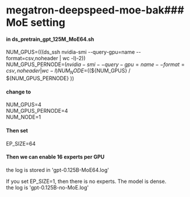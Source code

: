 # megatron-deepspeed-moe-bak### MoE setting
#### in ds_pretrain_gpt_125M_MoE64.sh
 NUM_GPUS=$(($(ds_ssh nvidia-smi --query-gpu=name --format=csv,noheader | wc -l)-2))  
 NUM_GPUS_PERNODE=$(nvidia-smi --query-gpu=name --format=csv,noheader | wc -l)  
 NUM_NODE=$((${NUM_GPUS} / ${NUM_GPUS_PERNODE} ))  

#### change to 
NUM_GPUS=4  
NUM_GPUS_PERNODE=4  
NUM_NODE=1  

#### Then set
EP_SIZE=64 
#### Then we can enable 16 experts per GPU  
the log is stored in 'gpt-0.125B-MoE64.log'  

If you set EP_SIZE=1, then there is no experts. The model is dense.  
the log is 'gpt-0.125B-no-MoE.log'   
